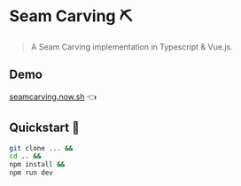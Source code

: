 # Seam Carving ⛏

> A Seam Carving implementation in Typescript & Vue.js.

## Demo

[seamcarving.now.sh](seamcarving.now.sh) 👈

## Quickstart 🚀

```bash
git clone ... &&
cd .. &&
npm install &&
npm run dev
```
